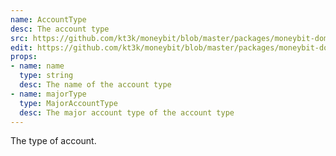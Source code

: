 ```yaml
---
name: AccountType
desc: The account type
src: https://github.com/kt3k/moneybit/blob/master/packages/moneybit-domain/account-type.js
edit: https://github.com/kt3k/moneybit/blob/master/packages/moneybit-domain/account-type.md
props:
- name: name
  type: string
  desc: The name of the account type
- name: majorType
  type: MajorAccountType
  desc: The major account type of the account type
---
```


The type of account.

